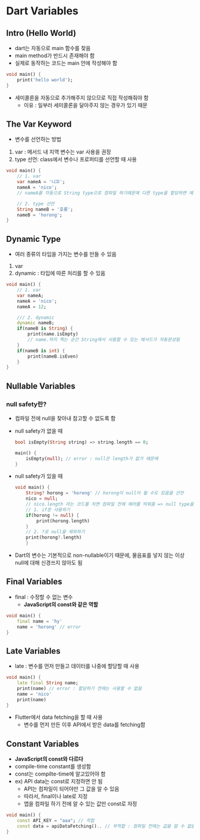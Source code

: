 # Dart Variables
## Intro (Hello World)
- dart는 자동으로 main 함수를 찾음
- main method가 반드시 존재해야 함
- 실제로 동작하는 코드는 main 안에 작성해야 함
```dart
void main() {
    print('hello world');
}
```
- 세미콜론을 자동으로 추가해주지 않으므로 직접 작성해줘야 함
    - 이유 : 일부러 세미콜론을 달아주지 않는 경우가 있기 때문

## The Var Keyword
- 변수를 선언하는 방법
1. var : 메서드 내 지역 변수는 var 사용을 권장
2. type 선언: class에서 변수나 프로퍼티를 선언할 때 사용
```dart
void main() {
    // 1. var
    var nameA = '니꼬';
    nameA = 'nico'; 
    // nameA를 자동으로 String type으로 컴파일 하기때문에 다른 type을 할당하면 에러 발생 (type은 유지해야 함)

    // 2. type 선언
    String nameB = '호롱';
    nameB = 'horong';
}
```

## Dynamic Type
- 여러 종류의 타입을 가지는 변수를 만들 수 있음
1. var
2. dynamic : 타입에 따른 처리를 할 수 있음
```dart
void main() {
    // 1. var
    var nameA;
    nameA = 'nico';
    nameA = 12;

    /// 2. dynamic
    dynamic nameB;
    if(nameB is String) {
        print(name.isEmpty)
        // name.까지 찍는 순간 String에서 사용할 수 있는 메서드가 자동완성됨
    }
    if(nameB is int) {
        print(nameB.isEven)
    }
} 
```

## Nullable Variables
### null safety란?
- 컴파일 전에 null을 찾아내 참고할 수 없도록 함
- null safety가 없을 때
    ```dart
    bool isEmpty(String string) => string.length == 0;

    main() {
        isEmpty(null); // error : null은 length가 없가 때문에 
    }
    ```
- null safety가 있을 때
    ```dart
    void main() {
        String? horong = 'horong' // horong이 null이 될 수도 있음을 선언
        nico = null;
        // nico.length 라는 코드를 치면 컴파일 전에 에러를 띄워줌 => null type을 고려해 처리해주어야 함
        // 1. if문 사용하기
        if(horong != null) {
            print(horong.length)
        }
        // 2. ?로 null을 제외하기
        print(horong?.length)
        }
    ```

- Dart의 변수는 기본적으로 non-nullable이기 때문에, 물음표를 넣지 않는 이상 null에 대해 신경쓰지 않아도 됨

## Final Variables
- final : 수정할 수 없는 변수
    - **JavaScript의 const와 같은 역할**
```dart
void main() {
    final name = 'hy'
    name = 'horong' // error
}
```

## Late Variables
- late : 변수를 먼저 만들고 데이터를 나중에 할당할 때 사용
```dart
void main() {
    late final String name;
    print(name) // error : 할당하기 전에는 사용할 수 없음
    name = 'nico'
    print(name)
}
```
- Flutter에서 data fetching을 할 때 사용
    - 변수를 먼저 만든 이후 API에서 받은 data를 fetching함

## Constant Variables
- **JavaScript의 const와 다르다**
- compile-time constant를 생성함
- const는 compilte-time에 알고있어야 함
- ex) API data는 const로 지정하면 안 됨
    - API는 컴파일이 되어야만 그 값을 알 수 있음
    - 따라서, final이나 late로 지정
    - 앱을 컴파일 하기 전에 알 수 있는 값만 const로 자정
```dart
void main() {
    const API_KEY = "aaa"; // 적합
    const data = apiDataFetching().. // 부적합 : 컴파일 전에는 값을 알 수 없음
}
```







